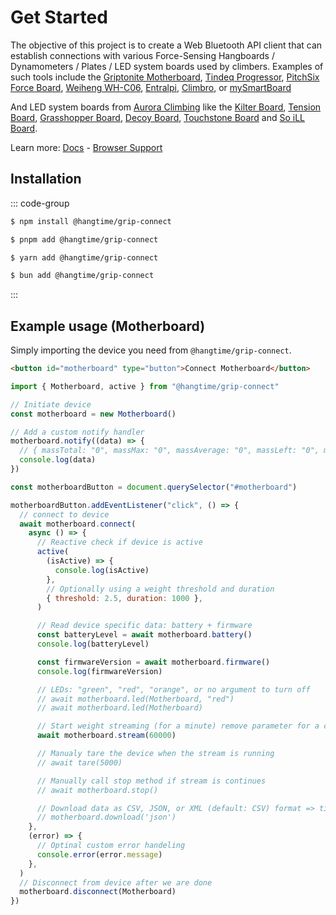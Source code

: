 # Get Started

The objective of this project is to create a Web Bluetooth API client that can establish connections with various
Force-Sensing Hangboards / Dynamometers / Plates / LED system boards used by climbers. Examples of such tools include
the [Griptonite Motherboard](https://griptonite.io/shop/motherboard/),
[Tindeq Progressor](https://tindeq.com/product/progressor/),
[PitchSix Force Board](https://pitchsix.com/products/force-board-portable),
[Weiheng WH-C06](https://weihengmanufacturer.com/products/wh-c06-bluetooth-300kg-hanging-scale/),
[Entralpi](https://entralpi.com/), [Climbro](https://climbro.com/), or
[mySmartBoard](https://www.smartboard-climbing.com/)

And LED system boards from [Aurora Climbing](https://auroraclimbing.com/) like the
[Kilter Board](https://settercloset.com/pages/the-kilter-board),
[Tension Board](https://tensionclimbing.com/product/tension-board-2/),
[Grasshopper Board](https://grasshopperclimbing.com/products/),
[Decoy Board](https://decoy-holds.com/pages/decoy-board), [Touchstone Board](https://touchstoneboardapp.com/) and
[So iLL Board](https://apps.apple.com/us/app/so-ill-board/id1358056082).

Learn more: [Docs](https://stevie-ray.github.io/hangtime-grip-connect/) -
[Browser Support](https://caniuse.com/web-bluetooth)

## Installation

::: code-group

```sh [npm]
$ npm install @hangtime/grip-connect
```

```sh [pnpm]
$ pnpm add @hangtime/grip-connect
```

```sh [yarn]
$ yarn add @hangtime/grip-connect
```

```sh [bun]
$ bun add @hangtime/grip-connect
```

:::

## Example usage (Motherboard)

Simply importing the device you need from `@hangtime/grip-connect`.

```html
<button id="motherboard" type="button">Connect Motherboard</button>
```

```js
import { Motherboard, active } from "@hangtime/grip-connect"

// Initiate device
const motherboard = new Motherboard()

// Add a custom notify handler
motherboard.notify((data) => {
  // { massTotal: "0", massMax: "0", massAverage: "0", massLeft: "0", massCenter: "0", massRight: "0" }
  console.log(data)
})

const motherboardButton = document.querySelector("#motherboard")

motherboardButton.addEventListener("click", () => {
  // connect to device
  await motherboard.connect(
    async () => {
      // Reactive check if device is active
      active(
        (isActive) => {
          console.log(isActive)
        },
        // Optionally using a weight threshold and duration
        { threshold: 2.5, duration: 1000 },
      )

      // Read device specific data: battery + firmware
      const batteryLevel = await motherboard.battery()
      console.log(batteryLevel)

      const firmwareVersion = await motherboard.firmware()
      console.log(firmwareVersion)

      // LEDs: "green", "red", "orange", or no argument to turn off
      // await motherboard.led(Motherboard, "red")
      // await motherboard.led(Motherboard)

      // Start weight streaming (for a minute) remove parameter for a continues stream
      await motherboard.stream(60000)

      // Manualy tare the device when the stream is running
      // await tare(5000)

      // Manually call stop method if stream is continues
      // await motherboard.stop()

      // Download data as CSV, JSON, or XML (default: CSV) format => timestamp, frame, battery, samples, masses
      // motherboard.download('json')
    },
    (error) => {
      // Optinal custom error handeling
      console.error(error.message)
    },
  )
  // Disconnect from device after we are done
  motherboard.disconnect(Motherboard)
})
```
